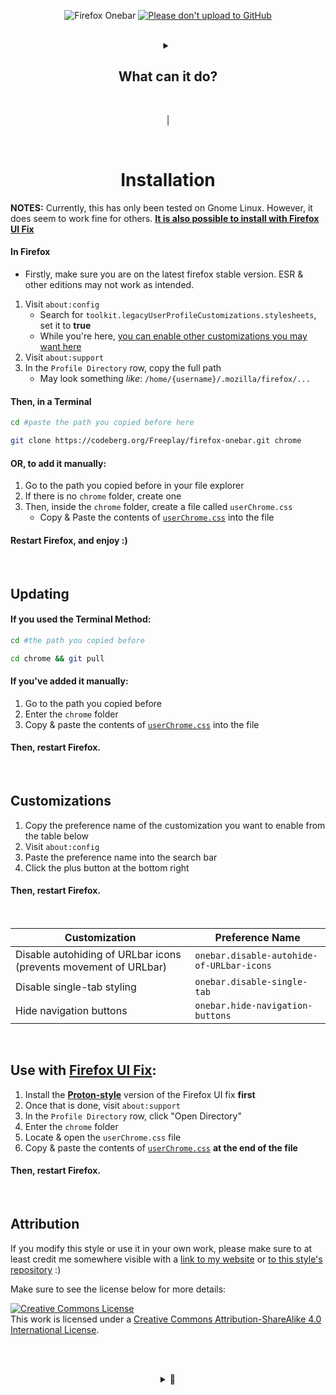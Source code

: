 <div align="center">

![Firefox Onebar](https://codeberg.org/Freeplay/pages/raw/branch/master/project-assets/onebar/images/header.png)
<a href="https://nogithub.codeberg.page"><img src="https://nogithub.codeberg.page/badge.svg" alt="Please don't upload to GitHub"></a>

<br>

<details>
<summary>

## What can it do?

</summary>

<br><br>

|

![Singe Tab as Titlebar](https://codeberg.org/Freeplay/pages/raw/commit/64d54ae2fd3bade136399d129f3edc31d171e763/project-assets/onebar/images/single-tab.png) 

| ![Small Windows](https://codeberg.org/Freeplay/pages/raw/commit/64d54ae2fd3bade136399d129f3edc31d171e763/project-assets/onebar/images/small-windows-1.png) | ![](https://codeberg.org/Freeplay/pages/raw/commit/64d54ae2fd3bade136399d129f3edc31d171e763/project-assets/onebar/images/small-windows-2.png) |
|--|--|

![Centered Search](https://codeberg.org/Freeplay/pages/raw/commit/64d54ae2fd3bade136399d129f3edc31d171e763/project-assets/onebar/images/search.png)

| ![Works with _almost_ all customizations](https://codeberg.org/Freeplay/pages/raw/commit/64d54ae2fd3bade136399d129f3edc31d171e763/project-assets/onebar/images/customizations.png) |
|--|

</details>

<br>

|

<br>

# Installation

</div>

**NOTES:** Currently, this has only been tested on Gnome Linux. However, it does seem to work fine for others. [**It is also possible to install with Firefox UI Fix**](#use-with-firefox-ui-fix)


#### In Firefox
- Firstly, make sure you are on the latest firefox stable version. ESR & other editions may not work as intended.
1. Visit `about:config` 
    - Search for `toolkit.legacyUserProfileCustomizations.stylesheets`, set it to **true**
    - While you're here, [you can enable other customizations you may want here](#customizations)
2. Visit `about:support`
3. In the `Profile Directory` row, copy the full path
    - May look something _like_: `/home/{username}/.mozilla/firefox/...`

#### Then, in a Terminal
```sh
cd #paste the path you copied before here

git clone https://codeberg.org/Freeplay/firefox-onebar.git chrome
```

#### OR, to add it manually:
1. Go to the path you copied before in your file explorer
2. If there is no `chrome` folder, create one
3. Then, inside the `chrome` folder, create a file called `userChrome.css`
    - Copy & Paste the contents of [`userChrome.css`](https://codeberg.org/Freeplay/Firefox-Onebar/raw/branch/main/userChrome.css) into the file

#### Restart Firefox, and enjoy :)

<br>

## Updating
#### If you used the Terminal Method:
```sh
cd #the path you copied before

cd chrome && git pull
```
#### If you've added it manually:
1. Go to the path you copied before
2. Enter the `chrome` folder
3. Copy & paste the contents of [`userChrome.css`](https://codeberg.org/Freeplay/Firefox-Onebar/raw/branch/main/userChrome.css) into the file

#### Then, restart Firefox.

<br>


## Customizations
1. Copy the preference name of the customization you want to enable from the table below
2. Visit `about:config`
3. Paste the preference name into the search bar
4. Click the plus button at the bottom right
#### Then, restart Firefox.

<br>

| Customization | Preference Name |
|--|--|
| Disable autohiding of URLbar icons (prevents movement of URLbar) | `onebar.disable-autohide-of-URLbar-icons` |
| Disable single-tab styling | `onebar.disable-single-tab` |
| Hide navigation buttons | `onebar.hide-navigation-buttons` |

<br>

## Use with [Firefox UI Fix](https://github.com/black7375/Firefox-UI-Fix/tree/proton-style):

1. Install the [**Proton-style**](https://github.com/black7375/Firefox-UI-Fix/tree/proton-style#installation-guide) version of the Firefox UI fix **first**
2. Once that is done, visit `about:support`
3. In the `Profile Directory` row, click "Open Directory"
4. Enter the `chrome` folder
5. Locate & open the `userChrome.css` file
6. Copy & paste the contents of [`userChrome.css`](https://codeberg.org/Freeplay/Firefox-Onebar/raw/branch/main/userChrome.css) **at the end of the file**

#### Then, restart Firefox.

<br>

## Attribution
If you modify this style or use it in your own work, please make sure to at least credit me somewhere visible with a [link to my website](https://freeplay.codeberg.page/) or [to this style's repository](https://codeberg.org/Freeplay/Firefox-Onebar) :)

Make sure to see the license below for more details:

<a rel="license" href="http://creativecommons.org/licenses/by-sa/4.0/"><img alt="Creative Commons License" style="border-width:0" src="https://i.creativecommons.org/l/by-sa/4.0/88x31.png" /></a><br />This work is licensed under a <a rel="license" href="http://creativecommons.org/licenses/by-sa/4.0/">Creative Commons Attribution-ShareAlike 4.0 International License</a>. 

<br><br>
<div align="center">
<details>
<summary>🍓</summary>
Although I'm definitely lower priority than some others...<br>If you support my work and can actually afford to, 

[**you can donate to me here :)**](https://www.buymeacoffee.com/freeplay)


</details>
</div>
